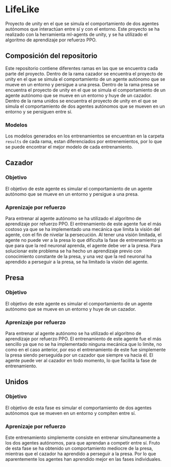 # LifeLike 
Proyecto de unity en el que se simula el comportamiento de dos agentes autónomos que interactúan entre sí y con el entorno. Este proyecto se ha realizado con la herramienta ml-agents de unity, y se ha utilizado el algoritmo de aprendizaje por refuerzo PPO.

## Composición del repositorio
Este repositorio contiene diferentes ramas en las que se encuentra cada parte del proyecto. Dentro de la rama cazador se encuentra el proyecto de unity en el que se simula el comportamiento de un agente autónomo que se mueve en un entorno y persigue a una presa. Dentro de la rama presa se encuentra el proyecto de unity en el que se simula el comportamiento de un agente autónomo que se mueve en un entorno y huye de un cazador. Dentro de la rama unidos se encuentra el proyecto de unity en el que se simula el comportamiento de dos agentes autónomos que se mueven en un entorno y se persiguen entre sí.

### Modelos
Los modelos generados en los entrenamientos se encuentran en la carpeta `results` de cada rama, estan diferenciados por entrenemientos, por lo que se puede encontrar el mejor modelo de cada entrenamiento.

## Cazador

### Objetivo
El objetivo de este agente es simular el comportamiento de un agente autónomo que se mueve en un entorno y persigue a una presa.

### Aprenizaje por refuerzo
Para entrenar al agente autónomo se ha utilizado el algoritmo de aprendizaje por refuerzo PPO. El entrenamiento de este agente fue el más costoso ya que se ha implementado una mecánica que limita la visión del agente, con el fin de nivelar la persecución. Al tener una visión limitada, el agente no puede ver a la presa lo que dificulta la fase de entrenamiento ya que para que la red neuronal aprenda, el agente debe ver a la presa. Para solucionar este problema se ha hecho un aprendizaje previo con conocimiento constante de la presa, y una vez que la red neuronal ha aprendido a perseguir a la presa, se ha limitado la visión del agente.

## Presa
### Objetivo
El objetivo de este agente es simular el comportamiento de un agente autónomo que se mueve en un entorno y huye de un cazador.

### Aprenizaje por refuerzo
Para entrenar al agente autónomo se ha utilizado el algoritmo de aprendizaje por refuerzo PPO. El entrenamiento de este agente fue el más sencillo ya que no se ha implementado ninguna mecánica que lo limite, no como en el caso anterior, por eso el entrenamiento de este fue simplemente la presa siendo perseguida por un cazador que siempre va hacia él. El agente puede ver al cazador en todo momento, lo que facilita la fase de entrenamiento.

## Unidos
### Objetivo
El objetivo de esta fase es simular el comportamiento de dos agentes autónomos que se mueven en un entorno y compiten entre sí.

### Aprenizaje por refuerzo
Este entrenamiento simplemente consiste en entrenar simultaneamente a los dos agentes autónomos, para que aprendan a competir entre sí. Fruto de esta fase se ha obtenido un comportamiento mediocre de la presa, mientras que el cazador ha aprendido a perseguir a la presa. Por lo que aparentemente los agentes han aprendido mejor en las fases individuales.